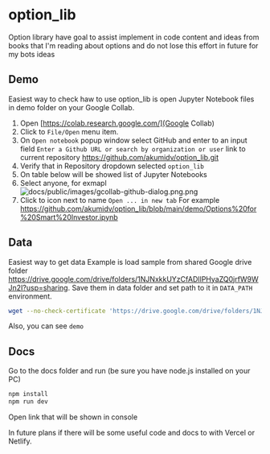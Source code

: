 # option_lib
Option library have goal to assist implement in code content and ideas from books that I'm reading about options
and do not lose this effort in future for my bots ideas

## Demo
Easiest way to check haw to use option_lib is open Jupyter Notebook files in demo folder on your Google Collab.

1. Open [https://colab.research.google.com/](Google Collab)
2. Click to `File/Open` menu item.
3. On `Open notebook` popup window select GitHub and enter to an input field `Enter a Github URL or search by organization
   or user` link to current repository https://github.com/akumidv/option_lib.git
4. Verify that in Repository dropdown selected `option_lib`
5. On table below will be showed list of Jupyter Notebooks
6. Select anyone, for exmapl
![docs/public/images/gcollab-github-dialog.png.png](gcollab-github-dialog.png)
7. Click to icon next to name `Open ... in new tab`
For example https://github.com/akumidv/option_lib/blob/main/demo/Options%20for%20Smart%20Investor.ipynb


## Data
Easiest way to get data Example is load sample from shared Google drive folder https://drive.google.com/drive/folders/1NJNxkkUYzCfADIlPHyaZQ0jrfW9WJn2I?usp=sharing.
Save them in data folder and set path to it in `DATA_PATH` environment.

```bash
wget --no-check-certificate 'https://drive.google.com/drive/folders/1NJNxkkUYzCfADIlPHyaZQ0jrfW9WJn2I' -r -A 'uc*' -e robots=off -nd
```

Also, you can see `demo`

## Docs

Go to the docs folder and run (be sure you have node.js installed on your PC)

```bash
npm install
npm run dev
```

Open link that will be shown in console

In future plans if there will be some useful code and docs to with Vercel or Netlify.
